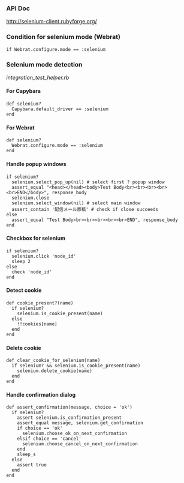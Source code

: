 ### API Doc

<http://selenium-client.rubyforge.org/>

### Condition for selenium mode (Webrat)

    if Webrat.configure.mode == :selenium

### Selenium mode detection

_integration_test_helper.rb_

#### For Capybara

    def selenium?
      Capybara.default_driver == :selenium
    end

#### For Webrat

    def selenium?
      Webrat.configure.mode == :selenium
    end

#### Handle popup windows

    if selenium?
      selenium.select_pop_up(nil) # select first ? popup window
      assert_equal "<head></head><body>Test Body<br><br><br><br><br>END</body>", response_body
      selenium.close
      selenium.select_window(nil) # select main window
      assert_contain '配信メール原稿' # check if close succeeds
    else
      assert_equal "Test Body<br><br><br><br><br>END", response_body
    end
    
#### Checkbox for selenium

    if selenium?
      selenium.click 'node_id'
      sleep 2
    else
      check 'node_id'
    end    

#### Detect cookie

    def cookie_present?(name)
      if selenium?
        selenium.is_cookie_present(name)
      else
        !!cookies[name]
      end
    end

#### Delete cookie

    def clear_cookie_for_selenium(name)
      if selenium? && selenium.is_cookie_present(name)
        selenium.delete_cookie(name)
      end
    end

#### Handle confirmation dialog

    def assert_confirmation(message, choice = 'ok')
      if selenium?
        assert selenium.is_confirmation_present
        assert_equal message, selenium.get_confirmation
        if choice == 'ok'
          selenium.choose_ok_on_next_confirmation
        elsif choice == 'cancel'
          selenium.choose_cancel_on_next_confirmation
        end
        sleep_s
      else
        assert true
      end
    end

